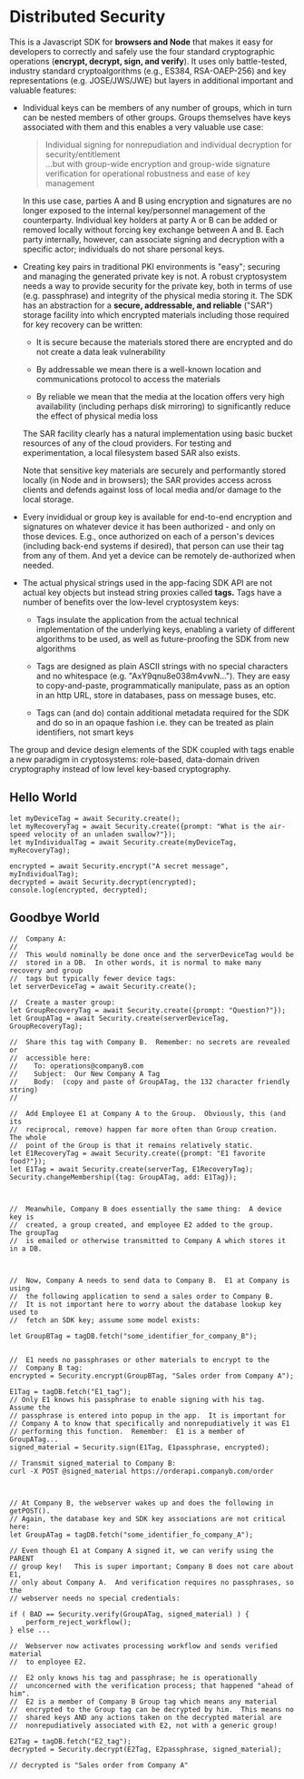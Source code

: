 # Distributed Security

This is a Javascript SDK for **browsers and Node** that makes it easy for developers to correctly and safely use the four standard cryptographic operations (**encrypt, decrypt, sign, and verify**).  It uses only battle-tested, industry standard cryptoalgorithms
(e.g., ES384, RSA-OAEP-256) and key representations (e.g. JOSE/JWS/JWE) but layers in
additional important and valuable features:

 *  Individual keys can be members of any number of groups, which in turn
    can be nested members of other groups.  Groups themselves have keys associated
    with them and this enables a very valuable use case:
    
    >  Individual signing for nonrepudiation and individual decryption for
    security/entitlement<br>
    ...but with group-wide encryption and group-wide signature
    verification for operational robustness and ease of key management

    In this use case, parties A and B using encryption and signatures are no
    longer exposed to the internal key/personnel management of the counterparty.
    Individual key holders at party A or B can be added or removed locally without
    forcing key exchange between A and B.  Each party internally, however, can associate
    signing and decryption with a specific actor; individuals do not share personal keys.


 *  Creating key pairs in traditional PKI environments is "easy"; securing and
    managing the generated private key is not.
    A robust cryptosystem needs a way to provide security for the private key, both in
    terms of use (e.g. passphrase) and integrity of the physical media storing it.
    The SDK has an abstraction for a **secure, addressable, and reliable** ("SAR")
    storage facility into which encrypted materials including those required for
    key recovery can be written:

     *  It is secure because the materials stored there are encrypted and do
     	not create a data leak vulnerability

     *  By addressable we mean there is a well-known location and communications protocol
        to access the materials

     *  By reliable we mean that the media at the location offers very high
     	availability (including perhaps disk mirroring) to significantly reduce the
	effect of physical media loss
	
    The SAR facility clearly has a natural implementation using basic bucket resources
    of any of the cloud providers.  For testing and experimentation, a local filesystem
    based SAR also exists.

    Note that sensitive key materials are
    securely and performantly stored locally (in Node and in browsers);
    the SAR provides access across clients and defends against loss of local media and/or damage to the local storage.
    
 * Every invididual or group key is available for end-to-end encryption and signatures on whatever device it has been authorized - and only on those devices. E.g., once authorized on each of a person's devices (including back-end systems if desired), that person can use their tag from any of them. And yet a device can be remotely de-authorized when needed.
 
 *  The actual physical strings used in the app-facing SDK API are not actual key objects but instead string proxies called **tags.**  Tags have a number of
    benefits over the low-level cryptosystem keys:

     *  Tags insulate the application from the actual technical implementation of the
     	underlying keys, enabling a variety of different algorithms to be used, as well
	as future-proofing the SDK from new algorithms

     *  Tags are designed as plain ASCII strings
     	with no special characters and no whitespace (e.g. "AxY9qnu8e038m4vwN..."). They
	are easy to copy-and-paste, programmatically manipulate, pass as an option
	in an http URL, store in databases, pass on message buses, etc.

     *  Tags can (and do) contain additional metadata required for the SDK and
        do so in an opaque fashion i.e. they can be treated as plain identifiers,
	not smart keys
     	
     
	
The group and device design elements of the SDK coupled with tags enable a new
paradigm in cryptosystems:
role-based, data-domain driven cryptography instead of low level key-based cryptography.

## Hello World
```
let myDeviceTag = await Security.create();
let myRecoveryTag = await Security.create({prompt: "What is the air-speed velocity of an unladen swallow?"});
let myIndividualTag = await Security.create(myDeviceTag, myRecoveryTag);

encrypted = await Security.encrypt("A secret message", myIndividualTag);
decrypted = await Security.decrypt(encrypted);
console.log(encrypted, decrypted);
```

## Goodbye World
```
//  Company A:
//  
//  This would nominally be done once and the serverDeviceTag would be
//  stored in a DB.  In other words, it is normal to make many recovery and group
//  tags but typically fewer device tags:
let serverDeviceTag = await Security.create(); 

//  Create a master group:
let GroupRecoveryTag = await Security.create({prompt: "Question?"});
let GroupATag = await Security.create(serverDeviceTag, GroupRecoveryTag);

//  Share this tag with Company B.  Remember: no secrets are revealed or
//  accessible here:
//    To: operations@companyB.com
//    Subject:  Our New Company A Tag
//    Body:  (copy and paste of GroupATag, the 132 character friendly string)
//

//  Add Employee E1 at Company A to the Group.  Obviously, this (and its
//  reciprocal, remove) happen far more often than Group creation.  The whole
//  point of the Group is that it remains relatively static.
let E1RecoveryTag = await Security.create({prompt: "E1 favorite food?"});
let E1Tag = await Security.create(serverTag, E1RecoveryTag);
Security.changeMembership({tag: GroupATag, add: E1Tag});



//  Meanwhile, Company B does essentially the same thing:  A device key is
//  created, a group created, and employee E2 added to the group.   The groupTag
//  is emailed or otherwise transmitted to Company A which stores it in a DB.



//  Now, Company A needs to send data to Company B.  E1 at Company is using
//  the following application to send a sales order to Company B.
//  It is not important here to worry about the database lookup key used to
//  fetch an SDK key; assume some model exists:

let GroupBTag = tagDB.fetch("some_identifier_for_company_B");


//  E1 needs no passphrases or other materials to encrypt to the
//  Company B tag:
encrypted = Security.encrypt(GroupBTag, "Sales order from Company A");

E1Tag = tagDB.fetch("E1_tag");
// Only E1 knows his passphrase to enable signing with his tag.  Assume the
// passphrase is entered into popup in the app.  It is important for
// Company A to know that specifically and nonrepudiatively it was E1
// performing this function.  Remember:  E1 is a member of GroupATag... 
signed_material = Security.sign(E1Tag, E1passphrase, encrypted);

// Transmit signed_material to Company B:
curl -X POST @signed_material https://orderapi.companyb.com/order



// At Company B, the webserver wakes up and does the following in getPOST().
// Again, the database key and SDK key associations are not critical here:
let GroupATag = tagDB.fetch("some_identifier_fo_company_A");

// Even though E1 at Company A signed it, we can verify using the PARENT
// group key!   This is super important; Company B does not care about E1,
// only about Company A.  And verification requires no passphrases, so the
// webserver needs no special credentials:

if ( BAD == Security.verify(GroupATag, signed_material) ) {
    perform_reject_workflow();
} else ...

//  Webserver now activates processing workflow and sends verified material
//  to enployee E2.

//  E2 only knows his tag and passphrase; he is operationally
//  unconcerned with the verification process; that happened "ahead of him".
//  E2 is a member of Company B Group tag which means any material
//  encrypted to the Group tag can be decrypted by him.  This means no
//  shared keys AND any actions taken on the decrypted material are
//  nonrepudiatively associated with E2, not with a generic group!

E2Tag = tagDB.fetch("E2_tag");
decrypted = Security.decrypt(E2Tag, E2passphrase, signed_material);

// decrypted is "Sales order from Company A"
```



